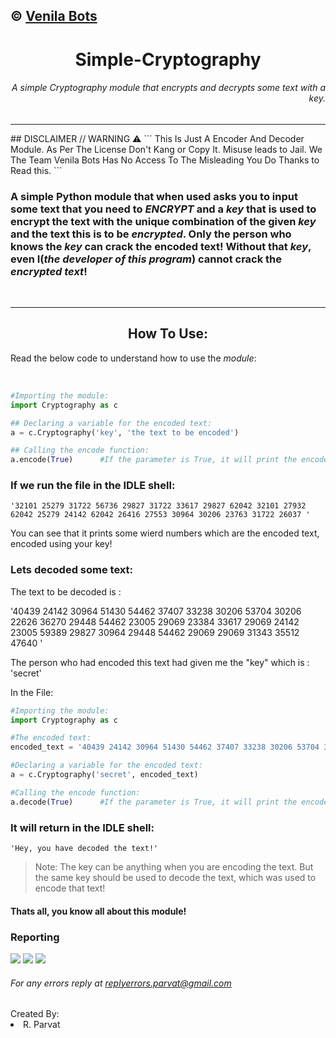 ## © [Venila Bots](t.me/venilabots) 

<h1 align = 'center'>Simple-Cryptography</h1>
<h6 align = 'right'>A simple Cryptography module that encrypts and decrypts some text with a key.</h6>
<hr>
## DISCLAIMER // WARNING ⚠
``` 
This Is Just A Encoder And Decoder 
Module. As Per The License Don't 
Kang or Copy It. Misuse leads to 
Jail. We The Team Venila Bots Has No 
Access To The Misleading You Do 
Thanks to Read this. 
```

### A simple Python module that when used asks you to input some text that you need to _ENCRYPT_ and a _key_ that is used to encrypt the text with the unique combination of the given _key_ and the text this is to be _encrypted_. Only the person who knows the _key_ can crack the encoded text! Without that _key_, even I(_the developer of this program_) cannot **crack the** _encrypted text_!
<br>
<hr>

<h2 align = 'center'>How To Use:</h2>

Read the below code to understand how to use the _module_:

<br>

```python
#Importing the module:
import Cryptography as c

## Declaring a variable for the encoded text:
a = c.Cryptography('key', 'the text to be encoded')

## Calling the encode function:
a.encode(True)      #If the parameter is True, it will print the encoded text
```

### If we run the file in the IDLE shell:

```shell
'32101 25279 31722 56736 29827 31722 33617 29827 62042 32101 27932 62042 25279 24142 62042 26416 27553 30964 30206 23763 31722 26037 '
```

<p>You can see that it prints some wierd numbers which are the encoded text, encoded using your key!</p>
<h3>Lets decoded some text:</h3>
<p>The text to be decoded is :</p>
<p>'40439 24142 30964 51430 54462 37407 33238 30206 53704 30206 22626 36270 29448 54462 23005 29069 23384 33617 29069 24142 23005 59389 29827 30964 29448 54462 29069 29069 31343 35512 47640 '</p>
<p>The person who had encoded this text had given me the "key" which is : 'secret'</p>

In the File:
```python
#Importing the module:
import Cryptography as c

#The encoded text:
encoded_text = '40439 24142 30964 51430 54462 37407 33238 30206 53704 30206 22626 36270 29448 54462 23384 32480 23384 33617 29069 24142 23005 59389 29827 30964 29448 54462 29069 29069 31343 35512 47640 '

#Declaring a variable for the encoded text:
a = c.Cryptography('secret', encoded_text)

#Calling the encode function:
a.decode(True)      #If the parameter is True, it will print the encoded text
```

### It will return in the IDLE shell:

```shell
'Hey, you have decoded the text!'
```

>Note: The key can be anything when you are encoding the text. But the same key should be used to decode the text, which was used to encode that text!


#### Thats all, you know all about this module!
### Reporting 
<a href="t.me/Venilabots"><img src="https://img.shields.io/badge/Message%20Now-Venila%20Bots-blue"></a>
<a href="www.paypal.me/rohith204"><img src="https://img.shields.io/badge/Donote%20-Paypal-blue"></a>
<a href="mailto:replyerrors.parvat@gmail.com "><img src="https://img.shields.io/badge/Gmail-Compose%20Now-red"></a>
<h6>For any errors reply at <a href = 'mailto:replyerrors.parvat@gmail.com'>replyerrors.parvat@gmail.com</a></h6>
</a
<ul>Created By:
  <li>R. Parvat
</ul>
